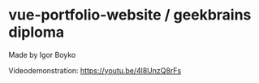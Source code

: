 # vue-portfolio-website / geekbrains diploma 

Made by Igor Boyko

Videodemonstration: https://youtu.be/4l8UnzQ8rFs
